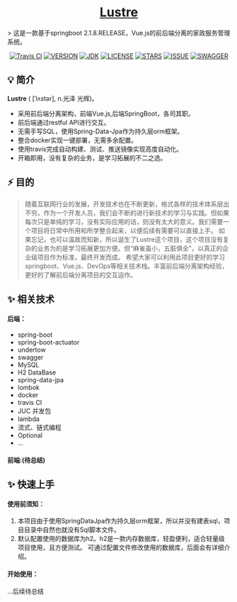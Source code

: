 <h1 align="center"><a href="https://github.com/wangming2674/lustre-service" target="_blank">Lustre</a></h1>
> 这是一款基于springboot 2.1.8.RELEASE，Vue.js的前后端分离的家政服务管理系统。

<p align="center">
<a href="https://travis-ci.org/wangming2674/lustre-service"><img alt="Travis CI" src="https://api.travis-ci.org/wangming2674/lustre-service.svg?branch=master"/></a>
<a href="#"><img alt="VERSION" src="https://img.shields.io/badge/version-v1.0.0-brightgreen"/></a>
<a href="#"><img alt="JDK" src="https://img.shields.io/badge/JDK-1.8-yellow.svg?style=flat-square"/></a>
<a href="#"><img alt="LICENSE" src="https://img.shields.io/github/license/wangming2674/lustre-service"/></a>
<a href="#"><img alt="STARS" src="https://img.shields.io/github/stars/wangming2674/lustre-service"/></a>
<a href="#"><img alt="ISSUE" src="https://img.shields.io/github/issues/wangming2674/lustre-service"/></a>
<a href="#"><img alt="SWAGGER" src="https://img.shields.io/badge/swagger-available-brightgreen"/></a>
</p>

  

## 💡 简介

<b>Lustre</b> ( [ˈlʌstər], n.光泽 光辉)。
* 采用前后端分离架构，前端Vue.js,后端SpringBoot，各司其职。
* 前后端通过restful API进行交互。
* 无需手写SQL，使用Spring-Data-Jpa作为持久层orm框架。
* 整合docker实现一键部署，无需多余配置。
* 使用travis完成自动构建、测试、推送镜像实现高度自动化。
* 开箱即用，没有复杂的业务，是学习拓展的不二之选。

  
  
## ⚡ 目的
>随着互联网行业的发展，开发技术也在不断更新，格式各样的技术体系层出不穷。作为一个开发人员，我们会不断的进行新技术的学习与实践。但如果每次只是单纯的学习，没有实际应用的话，则没有太大的意义。我们需要一个项目将日常中所用和所学整合起来，以便后续有需要可以直接上手。
>如果忘记，也可以温故而知新，所以诞生了Lustre这个项目，这个项目没有复杂的业务为的是学习拓展更加方便。但“麻雀虽小，五脏俱全”，以真正的企业级项目作为标准，最终开发而成。
>希望大家可以利用此项目更好的学习springboot、Vue.js、DevOps等相关技术栈。丰富前后端分离架构经验，更好的了解前后端分离项目的交互运作。

  

## ✨  相关技术
#### 后端：
* spring-boot
* spring-boot-actuator
* undertow
* swagger
* MySQL
* H2 DataBase
* spring-data-jpa
* lombok
* docker
* travis CI
* JUC 并发包
* lambda
* 流式、链式编程
* Optional
* ...
#### 前端:(待总结)

  

## ✨  快速上手
#### 使用前须知：
1. 本项目由于使用SpringDataJpa作为持久层orm框架，所以并没有建表sql，项目目录中自然也就没有Sql脚本文件。
2. 默认配置使用的数据库为h2。h2是一款内存数据库，轻盈便利，适合轻量级项目使用，且方便测试。
可通过配置文件修改使用的数据库，后面会有详细介绍。

 #### 开始使用：
 ...后续待总结